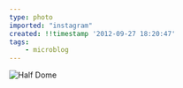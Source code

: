 ```yaml
---
type: photo
imported: "instagram"
created: !!timestamp '2012-09-27 18:20:47'
tags:
    - microblog
---
```

![Half Dome](/media/images/photos/2012/09/64f684df4d63f52372d554c158b36e50.jpg)

